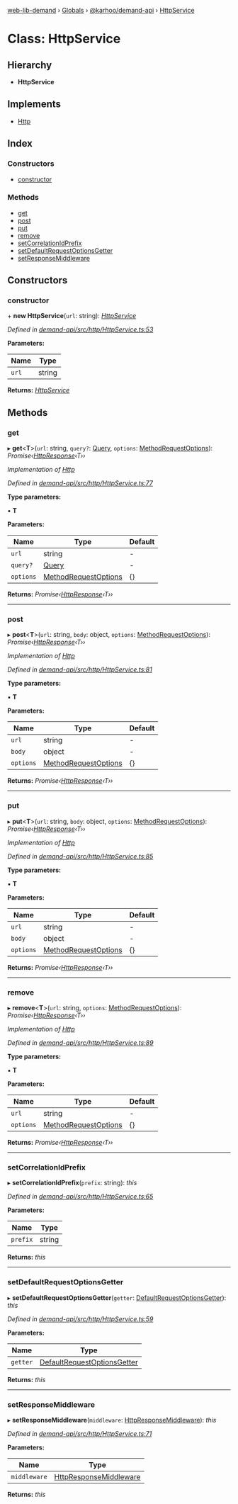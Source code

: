 [web-lib-demand](../README.md) › [Globals](../globals.md) › [@karhoo/demand-api](../modules/_karhoo_demand_api.md) › [HttpService](_karhoo_demand_api.httpservice.md)

# Class: HttpService

## Hierarchy

* **HttpService**

## Implements

* [Http](../interfaces/_karhoo_demand_api.http.md)

## Index

### Constructors

* [constructor](_karhoo_demand_api.httpservice.md#constructor)

### Methods

* [get](_karhoo_demand_api.httpservice.md#get)
* [post](_karhoo_demand_api.httpservice.md#post)
* [put](_karhoo_demand_api.httpservice.md#put)
* [remove](_karhoo_demand_api.httpservice.md#remove)
* [setCorrelationIdPrefix](_karhoo_demand_api.httpservice.md#setcorrelationidprefix)
* [setDefaultRequestOptionsGetter](_karhoo_demand_api.httpservice.md#setdefaultrequestoptionsgetter)
* [setResponseMiddleware](_karhoo_demand_api.httpservice.md#setresponsemiddleware)

## Constructors

###  constructor

\+ **new HttpService**(`url`: string): *[HttpService](_karhoo_demand_api.httpservice.md)*

*Defined in [demand-api/src/http/HttpService.ts:53](https://github.com/karhoo/web-lib-demand/blob/4e5326f/packages/demand-api/src/http/HttpService.ts#L53)*

**Parameters:**

Name | Type |
------ | ------ |
`url` | string |

**Returns:** *[HttpService](_karhoo_demand_api.httpservice.md)*

## Methods

###  get

▸ **get**<**T**>(`url`: string, `query?`: [Query](../modules/_karhoo_demand_api.md#query), `options`: [MethodRequestOptions](../modules/_karhoo_demand_api.md#methodrequestoptions)): *Promise‹[HttpResponse](../modules/_karhoo_demand_api.md#httpresponse)‹T››*

*Implementation of [Http](../interfaces/_karhoo_demand_api.http.md)*

*Defined in [demand-api/src/http/HttpService.ts:77](https://github.com/karhoo/web-lib-demand/blob/4e5326f/packages/demand-api/src/http/HttpService.ts#L77)*

**Type parameters:**

▪ **T**

**Parameters:**

Name | Type | Default |
------ | ------ | ------ |
`url` | string | - |
`query?` | [Query](../modules/_karhoo_demand_api.md#query) | - |
`options` | [MethodRequestOptions](../modules/_karhoo_demand_api.md#methodrequestoptions) | {} |

**Returns:** *Promise‹[HttpResponse](../modules/_karhoo_demand_api.md#httpresponse)‹T››*

___

###  post

▸ **post**<**T**>(`url`: string, `body`: object, `options`: [MethodRequestOptions](../modules/_karhoo_demand_api.md#methodrequestoptions)): *Promise‹[HttpResponse](../modules/_karhoo_demand_api.md#httpresponse)‹T››*

*Implementation of [Http](../interfaces/_karhoo_demand_api.http.md)*

*Defined in [demand-api/src/http/HttpService.ts:81](https://github.com/karhoo/web-lib-demand/blob/4e5326f/packages/demand-api/src/http/HttpService.ts#L81)*

**Type parameters:**

▪ **T**

**Parameters:**

Name | Type | Default |
------ | ------ | ------ |
`url` | string | - |
`body` | object | - |
`options` | [MethodRequestOptions](../modules/_karhoo_demand_api.md#methodrequestoptions) | {} |

**Returns:** *Promise‹[HttpResponse](../modules/_karhoo_demand_api.md#httpresponse)‹T››*

___

###  put

▸ **put**<**T**>(`url`: string, `body`: object, `options`: [MethodRequestOptions](../modules/_karhoo_demand_api.md#methodrequestoptions)): *Promise‹[HttpResponse](../modules/_karhoo_demand_api.md#httpresponse)‹T››*

*Implementation of [Http](../interfaces/_karhoo_demand_api.http.md)*

*Defined in [demand-api/src/http/HttpService.ts:85](https://github.com/karhoo/web-lib-demand/blob/4e5326f/packages/demand-api/src/http/HttpService.ts#L85)*

**Type parameters:**

▪ **T**

**Parameters:**

Name | Type | Default |
------ | ------ | ------ |
`url` | string | - |
`body` | object | - |
`options` | [MethodRequestOptions](../modules/_karhoo_demand_api.md#methodrequestoptions) | {} |

**Returns:** *Promise‹[HttpResponse](../modules/_karhoo_demand_api.md#httpresponse)‹T››*

___

###  remove

▸ **remove**<**T**>(`url`: string, `options`: [MethodRequestOptions](../modules/_karhoo_demand_api.md#methodrequestoptions)): *Promise‹[HttpResponse](../modules/_karhoo_demand_api.md#httpresponse)‹T››*

*Implementation of [Http](../interfaces/_karhoo_demand_api.http.md)*

*Defined in [demand-api/src/http/HttpService.ts:89](https://github.com/karhoo/web-lib-demand/blob/4e5326f/packages/demand-api/src/http/HttpService.ts#L89)*

**Type parameters:**

▪ **T**

**Parameters:**

Name | Type | Default |
------ | ------ | ------ |
`url` | string | - |
`options` | [MethodRequestOptions](../modules/_karhoo_demand_api.md#methodrequestoptions) | {} |

**Returns:** *Promise‹[HttpResponse](../modules/_karhoo_demand_api.md#httpresponse)‹T››*

___

###  setCorrelationIdPrefix

▸ **setCorrelationIdPrefix**(`prefix`: string): *this*

*Defined in [demand-api/src/http/HttpService.ts:65](https://github.com/karhoo/web-lib-demand/blob/4e5326f/packages/demand-api/src/http/HttpService.ts#L65)*

**Parameters:**

Name | Type |
------ | ------ |
`prefix` | string |

**Returns:** *this*

___

###  setDefaultRequestOptionsGetter

▸ **setDefaultRequestOptionsGetter**(`getter`: [DefaultRequestOptionsGetter](../modules/_karhoo_demand_api.md#defaultrequestoptionsgetter)): *this*

*Defined in [demand-api/src/http/HttpService.ts:59](https://github.com/karhoo/web-lib-demand/blob/4e5326f/packages/demand-api/src/http/HttpService.ts#L59)*

**Parameters:**

Name | Type |
------ | ------ |
`getter` | [DefaultRequestOptionsGetter](../modules/_karhoo_demand_api.md#defaultrequestoptionsgetter) |

**Returns:** *this*

___

###  setResponseMiddleware

▸ **setResponseMiddleware**(`middleware`: [HttpResponseMiddleware](../modules/_karhoo_demand_api.md#httpresponsemiddleware)): *this*

*Defined in [demand-api/src/http/HttpService.ts:71](https://github.com/karhoo/web-lib-demand/blob/4e5326f/packages/demand-api/src/http/HttpService.ts#L71)*

**Parameters:**

Name | Type |
------ | ------ |
`middleware` | [HttpResponseMiddleware](../modules/_karhoo_demand_api.md#httpresponsemiddleware) |

**Returns:** *this*
